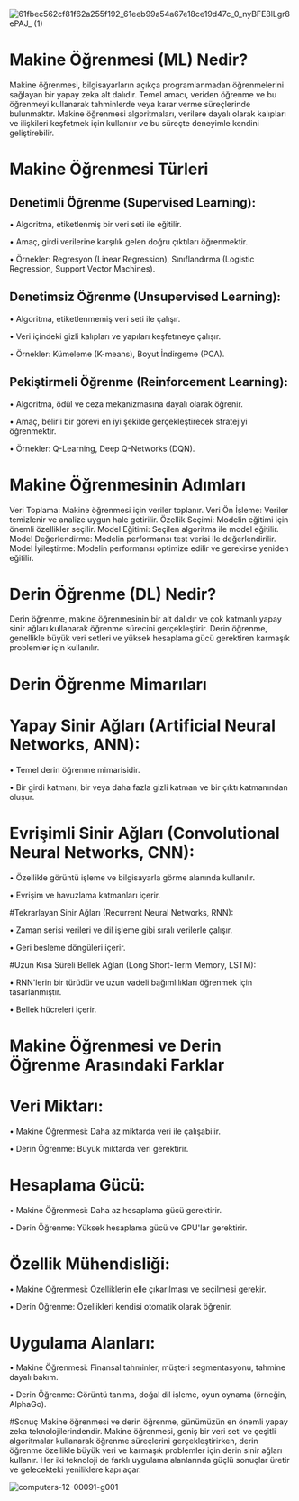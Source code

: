 
![61fbec562cf81f62a255f192_61eeb99a54a67e18ce19d47c_0_nyBFE8lLgr8ePAJ_ (1)](https://github.com/SametBatman/KNN-En-Yakin-Komsu/assets/160470839/aa4e6c52-abbd-484f-ba2e-6e0e6e1b4aeb)

# Makine Öğrenmesi (ML) Nedir?
Makine öğrenmesi, bilgisayarların açıkça programlanmadan öğrenmelerini sağlayan bir yapay zeka alt dalıdır. Temel amacı, veriden öğrenme ve bu öğrenmeyi kullanarak tahminlerde veya karar verme süreçlerinde bulunmaktır. Makine öğrenmesi algoritmaları, verilere dayalı olarak kalıpları ve ilişkileri keşfetmek için kullanılır ve bu süreçte deneyimle kendini geliştirebilir.

# Makine Öğrenmesi Türleri 
<h2>Denetimli Öğrenme (Supervised Learning):</h2>

• Algoritma, etiketlenmiş bir veri seti ile eğitilir.

• Amaç, girdi verilerine karşılık gelen doğru çıktıları öğrenmektir.

• Örnekler: Regresyon (Linear Regression), Sınıflandırma (Logistic Regression, Support Vector Machines).

<h2>Denetimsiz Öğrenme (Unsupervised Learning):</h2>

• Algoritma, etiketlenmemiş veri seti ile çalışır.

• Veri içindeki gizli kalıpları ve yapıları keşfetmeye çalışır.

• Örnekler: Kümeleme (K-means), Boyut İndirgeme (PCA).

<h2>Pekiştirmeli Öğrenme (Reinforcement Learning):</h2>

• Algoritma, ödül ve ceza mekanizmasına dayalı olarak öğrenir.

• Amaç, belirli bir görevi en iyi şekilde gerçekleştirecek stratejiyi öğrenmektir.

• Örnekler: Q-Learning, Deep Q-Networks (DQN).

# Makine Öğrenmesinin Adımları
Veri Toplama: Makine öğrenmesi için veriler toplanır.
Veri Ön İşleme: Veriler temizlenir ve analize uygun hale getirilir.
Özellik Seçimi: Modelin eğitimi için önemli özellikler seçilir.
Model Eğitimi: Seçilen algoritma ile model eğitilir.
Model Değerlendirme: Modelin performansı test verisi ile değerlendirilir.
Model İyileştirme: Modelin performansı optimize edilir ve gerekirse yeniden eğitilir.

# Derin Öğrenme (DL) Nedir?
Derin öğrenme, makine öğrenmesinin bir alt dalıdır ve çok katmanlı yapay sinir ağları kullanarak öğrenme sürecini gerçekleştirir. Derin öğrenme, genellikle büyük veri setleri ve yüksek hesaplama gücü gerektiren karmaşık problemler için kullanılır.

#  Derin Öğrenme Mimarıları
# Yapay Sinir Ağları (Artificial Neural Networks, ANN):

• Temel derin öğrenme mimarisidir.

• Bir girdi katmanı, bir veya daha fazla gizli katman ve bir çıktı katmanından oluşur.

# Evrişimli Sinir Ağları (Convolutional Neural Networks, CNN):

• Özellikle görüntü işleme ve bilgisayarla görme alanında kullanılır.

• Evrişim ve havuzlama katmanları içerir.

#Tekrarlayan Sinir Ağları (Recurrent Neural Networks, RNN):

• Zaman serisi verileri ve dil işleme gibi sıralı verilerle çalışır.

• Geri besleme döngüleri içerir.

#Uzun Kısa Süreli Bellek Ağları (Long Short-Term Memory, LSTM):

• RNN'lerin bir türüdür ve uzun vadeli bağımlılıkları öğrenmek için tasarlanmıştır.

• Bellek hücreleri içerir.

# Makine Öğrenmesi ve Derin Öğrenme Arasındaki Farklar
# Veri Miktarı:

• Makine Öğrenmesi: Daha az miktarda veri ile çalışabilir.

• Derin Öğrenme: Büyük miktarda veri gerektirir.

# Hesaplama Gücü:

• Makine Öğrenmesi: Daha az hesaplama gücü gerektirir.

• Derin Öğrenme: Yüksek hesaplama gücü ve GPU'lar gerektirir.

# Özellik Mühendisliği:

• Makine Öğrenmesi: Özelliklerin elle çıkarılması ve seçilmesi gerekir.

• Derin Öğrenme: Özellikleri kendisi otomatik olarak öğrenir.

# Uygulama Alanları:

• Makine Öğrenmesi: Finansal tahminler, müşteri segmentasyonu, tahmine dayalı bakım.

• Derin Öğrenme: Görüntü tanıma, doğal dil işleme, oyun oynama (örneğin, AlphaGo).


#Sonuç
Makine öğrenmesi ve derin öğrenme, günümüzün en önemli yapay zeka teknolojilerindendir. Makine öğrenmesi, geniş bir veri seti ve çeşitli algoritmalar kullanarak öğrenme süreçlerini gerçekleştirirken, derin öğrenme özellikle büyük veri ve karmaşık problemler için derin sinir ağları kullanır. Her iki teknoloji de farklı uygulama alanlarında güçlü sonuçlar üretir ve gelecekteki yeniliklere kapı açar. 

![computers-12-00091-g001](https://github.com/SametBatman/KNN-En-Yakin-Komsu/assets/160470839/d9b51b1e-7317-4b5e-ad9c-a0ebdf93aefe)
